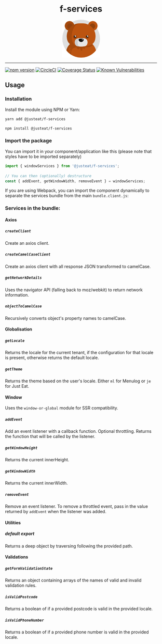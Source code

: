 <!--suppress SpellCheckingInspection -->
<div align="center">

# f-services

<img width="125" alt="Fozzie Bear" src="../../../bear.png" />

</div>

---

[![npm version](https://badge.fury.io/js/%40justeat%2Ff-services.svg)](https://badge.fury.io/js/%40justeat%2Ff-services)
[![CircleCI](https://circleci.com/gh/justeat/fozzie-components.svg?style=svg)](https://circleci.com/gh/justeat/workflows/fozzie-components)
[![Coverage Status](https://coveralls.io/repos/github/justeat/f-services/badge.svg)](https://coveralls.io/github/justeat/f-services)
[![Known Vulnerabilities](https://snyk.io/test/github/justeat/f-services/badge.svg?targetFile=package.json)](https://snyk.io/test/github/justeat/f-services?targetFile=package.json)

## Usage

### Installation

Install the module using NPM or Yarn:

```sh
yarn add @justeat/f-services
```

```sh
npm install @justeat/f-services
```

### Import the package

You can import it in your component/application like this (please note that styles have to be imported separately)

```js
import { windowServices } from '@justeat/f-services';

// You can then (optionally) destructure
const { addEvent, getWindowWidth, removeEvent } = windowServices;

```

If you are using Webpack, you can import the component dynamically to separate the services bundle from the main `bundle.client.js`:

### Services in the bundle:

#### Axios

##### `createClient`

Create an axios client.
##### `createCamelCaseClient`

Create an axios client with all response JSON transformed to camelCase.

##### `getNetworkDetails`

Uses the navigator API (falling back to moz/webkit) to return network information.

##### `objectToCamelCase`

Recursively converts object's property names to camelCase.

#### Globalisation

##### `getLocale`

Returns the locale for the current tenant, if the configuration for that locale is present, otherwise returns the default locale.

##### `getTheme`

Returns the theme based on the user's locale. Either `ml` for Menulog or `je` for Just Eat.

#### Window

Uses the `window-or-global` module for SSR compatibility.

##### `addEvent`

Add an event listener with a callback function. Optional throttling. Returns the function that will be called by the listener.

##### `getWindowHeight`

Returns the current innerHeight.

##### `getWindowWidth`

Returns the current innerWidth.

##### `removeEvent`

Remove an event listener. To remove a throttled event, pass in the value returned by `addEvent` when the listener was added.

#### Utilities

##### default export

Returns a deep object by traversing following the provided path.

#### Validations

##### `getFormValidationState`

Returns an object containing arrays of the names of valid and invalid validation rules.

##### `isValidPostcode`

Returns a boolean of if a provided postcode is valid in the provided locale.

##### `isValidPhoneNumber`

Returns a boolean of if a provided phone number is valid in the provided locale.

